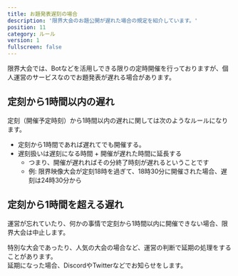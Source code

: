 ```yaml
---
title: お題発表遅刻の場合
description: '限界大会のお題公開が遅れた場合の規定を紹介しています。'
position: 11
category: ルール
version: 1
fullscreen: false
---
```


限界大会では、Botなどを活用しできる限りの定時開催を行っておりますが、個人運営のサービスなのでお題発表が遅れる場合があります。

## 定刻から1時間以内の遅れ

定刻（開催予定時刻）から1時間以内の遅れに関しては次のようなルールになります。

- 定刻から1時間であれば遅れてでも開催する。
- 遅刻扱いは遅刻になる時間 + 開催が遅れた時間に延長する
    - つまり、開催が遅れればその分終了時刻が遅れるということです
    - 例: 限界映像大会が定刻18時を過ぎて、18時30分に開催された場合、遅刻は24時30分から

## 定刻から1時間を超える遅れ

運営が忘れていたり、何かの事情で定刻から1時間以内に開催できない場合、限界大会は中止します。

特別な大会であったり、人気の大会の場合など、運営の判断で延期の処理をすることがあります。        
延期になった場合、DiscordやTwitterなどでお知らせをします。